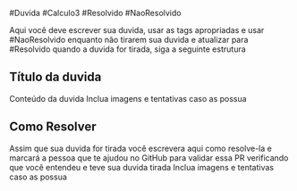 #Duvida #Calculo3 #Resolvido #NaoResolvido

Aqui você deve escrever sua duvida, usar as tags apropriadas e usar #NaoResolvido enquanto não tirarem sua duvida e atualizar para #Resolvido quando a duvida for tirada, siga a seguinte estrutura

## Título da duvida

Conteúdo da duvida
Inclua imagens e tentativas caso as possua

## Como Resolver

Assim que sua duvida for tirada você escrevera aqui como resolve-la e marcará a pessoa que te ajudou no GitHub para validar essa PR verificando que você entendeu e teve sua duvida tirada
Inclua imagens e tentativas caso as possua

